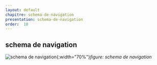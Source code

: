 ```yaml
---
layout: default
chapitre: schema-de-navigation
presentation: schema-de-navigation
order:  10
---
```

## schema de navigation   
![schema de navigation](/prototype/conception/schema-de-navigation/Images/Shema-navigation.png){:width="70%"}*figure: schema de navigation*



<!-- new slide -->
